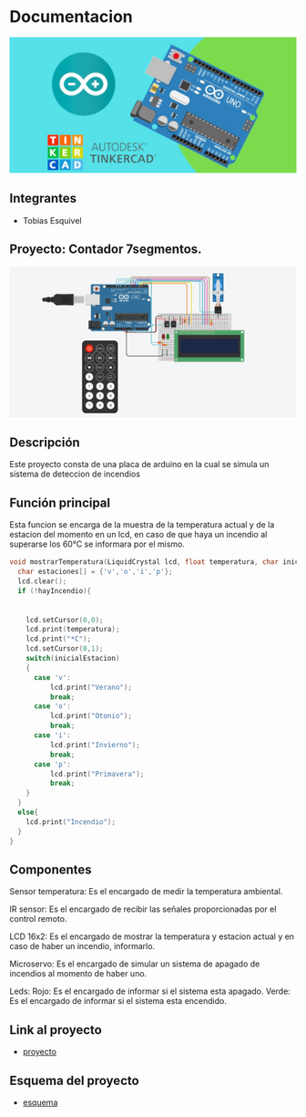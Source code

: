 # Documentacion
![Tinkercad](./img/ArduinoTinkercad.jpg)


## Integrantes 
- Tobias Esquivel


## Proyecto: Contador 7segmentos.
![Tinkercad](./img/proyectoImg.png)


## Descripción
Este proyecto consta de una placa de arduino en la cual se simula un sistema de deteccion de incendios

## Función principal
Esta funcion se encarga de la muestra de la temperatura actual y de la estacion del momento en un lcd, en caso
de que haya un incendio al superarse los 60°C se informara por el mismo.


~~~ C (lenguaje en el que esta escrito)
void mostrarTemperatura(LiquidCrystal lcd, float temperatura, char inicialEstacion,bool hayIncendio){
  char estaciones[] = {'v','o','i','p'};
  lcd.clear();
  if (!hayIncendio){
    

    lcd.setCursor(0,0);
    lcd.print(temperatura);
    lcd.print("*C");
    lcd.setCursor(0,1);
    switch(inicialEstacion)
    {
      case 'v':
          lcd.print("Verano");
          break;
      case 'o':
          lcd.print("Otonio");
          break;
      case 'i':
          lcd.print("Invierno");
          break;
      case 'p':
          lcd.print("Primavera");
          break;
    }
  }
  else{
    lcd.print("Incendio");
  }
}
~~~

## Componentes

Sensor temperatura:
  Es el encargado de medir la temperatura ambiental.

IR sensor:
  Es el encargado de recibir las señales proporcionadas por el control remoto.

LCD 16x2:
  Es el encargado de mostrar la temperatura y estacion actual y en caso de haber un incendio, informarlo.

Microservo:
  Es el encargado de simular un sistema de apagado de incendios al momento de haber uno.

Leds:
  Rojo:
    Es el encargado de informar si el sistema esta apagado.
  Verde:
    Es el encargado de informar si el sistema esta encendido.


## Link al proyecto
- [proyecto](https://www.tinkercad.com/things/ep4ZXm84eWU-sizzling-hango-lahdi/editel?sharecode=vTvOF3JB_DkQ4YNzWXo3FMdDmOcZ8ZwrP1XTDmGP4TE)

## Esquema del proyecto
- [esquema](./Esquema/esquema.png)




